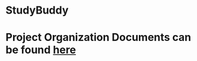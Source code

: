 # StudyBuddy

# Project Organization Documents can be found [here](https://1drv.ms/u/s!At_7Wd3g2oIBjIE8Ajdh2o9ZHiJe0w?e=b2fqWF)
